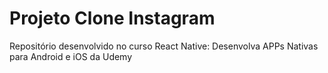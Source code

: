 # Projeto Clone Instagram

Repositório desenvolvido no curso React Native: Desenvolva APPs Nativas para Android e iOS da Udemy
